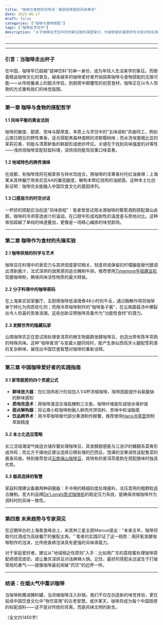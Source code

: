 ```yaml
---
title: "咖啡与食物的交响诗：解锁厨房里的风味革命"
date: 2025-06-27
draft: false
categories: ["咖啡与食物搭配"]
tags: ["咖啡在烹饪中"]
description: "关于咖啡在烹饪中的创新应用的深度探讨，为咖啡爱好者提供专业知识和实用指南。"
---
```


---

---

### 引言：当咖啡走出杯子  
在中国，咖啡早已超越"提神饮料"的单一身份，成为年轻人生活美学的象征。而随着精品咖啡文化的普及，越来越多的咖啡爱好者开始探索咖啡与食物搭配的无限可能——从传统餐桌上的甜点伴侣，到厨房中颠覆性的创意食材，咖啡正在以令人惊艳的方式重构我们的味觉版图。

---

### 第一章 咖啡与食物的搭配哲学  
#### 1.1 风味平衡的黄金法则  
咖啡的酸度、甜感、苦味与醇厚度，本质上与烹饪中的"五味调和"异曲同工。例如云南日晒豆的野性果香，适合搭配黑森林蛋糕的浓郁樱桃味；而水洗埃塞俄比亚的茉莉花香，则能与清蒸鲈鱼的鲜甜形成绝妙呼应。关键在于找到风味强度的对等性——浅烘焙咖啡宜配轻盈料理，深烘焙则能驾驭重口味菜肴。

#### 1.2 地域特色的跨界演绎  
在成都，有咖啡馆将花椒拿铁与钟水饺组合，用咖啡的坚果香衬托红油香辣；上海某米其林餐厅用肯尼亚AA的番茄酸度，解构本帮红烧肉的油腻感。这种本土化创新证明：咖啡完全能融入中国饮食文化的基因序列。

#### 1.3 口感层次的时空对话  
一杯好的搭配应当创造"风味旅程"：笔者曾尝试用冰滴咖啡的葡萄酒韵搭配潮汕卤鹅，咖啡的冷冽穿透卤汁的温润，在口腔中形成戏剧性的温度差与质地对比。这种体验超越了单纯的味道叠加，更像是一场精心编排的味觉剧场。

---

### 第二章 咖啡作为食材的先锋实验  
#### 2.1 咖啡烘焙的科学与艺术  
咖啡豆在料理中的表现力与其烘焙度密切相关。轻度烘焙保留的柠檬酸能替代醋调出清新酱汁，法式深烘的烟熏感则适合腌制牛排。推荐使用[Timemore手摇磨豆机](https://www.amazon.com/s?k=Timemore%E6%89%8B%E6%91%87%E7%A3%A8%E8%B1%86%E6%9C%BA&tag=coffeeprism-20)现磨咖啡粉，确保风味活性物质的最大释放。

#### 2.2 分子料理中的咖啡密码  
在上海某实验室餐厅，主厨用咖啡低温慢煮48小时的牛舌，通过酶解作用将咖啡单宁转化为肉质软化剂；而用冷萃咖啡制作的"咖啡鱼子酱"，在云南菌菇汤中爆裂出令人惊喜的苦香浪潮。这些创新证明咖啡具备作为"功能性食材"的潜力。

#### 2.3 发酵世界的隐藏玩家  
云南咖啡农正在尝试用处理普洱茶的微生物菌群发酵咖啡豆，创造出带有陈年茶韵的特殊风味。这种"咖啡普洱"与宣威火腿同炖时，能产生类似西班牙火腿配雪莉酒的复杂鲜味，展现出中国饮食智慧对咖啡的重新诠释。

---

### 第三章 中国咖啡爱好者的实践指南  
#### 3.1 家常厨房的四个灵感公式  
- **鲜味放大器**：在红烧肉收汁阶段加入1/4杯浓缩咖啡，咖啡因能提升谷氨酸钠的鲜味感知  
- **质地改造术**：用咖啡渣混合海盐腌制三文鱼，咖啡纤维能形成锁水保护层  
- **甜点解构器**：将云南小粒咖啡粉融入鲜肉月饼馅料，苦味中和油脂感  
- **饮品跨界术**：用冷萃咖啡替代部分黄酒制作醉蟹，推荐使用[Hario冷萃壶](https://www.amazon.com/s?k=Hario%E5%86%B7%E8%90%83%E5%A3%B6&tag=coffeeprism-20)控制萃取精度  

#### 3.2 本土化选豆策略  
长江流域潮湿气候适合储存蜜处理咖啡豆，其发酵甜感能与江浙沪的糖醋系菜肴形成共鸣；而北方干燥地区建议选择日晒处理的巴西豆，饱满的坚果调性适配鲁菜的酱香风格。特别推荐尝试[云南保山咖啡豆](https://www.amazon.com/s?k=%E4%BA%91%E5%8D%97%E4%BF%9D%E5%B1%B1%E5%92%96%E5%95%A1%E8%B1%86&tag=coffeeprism-20)，其特有的普洱茶尾韵在搭配腊味时独具优势。

#### 3.3 器具选择的智慧  
家庭料理建议备置两种研磨器：手冲用的精细刻度处理酱料，法压壶用的粗颗粒适合腌制。意大利品牌[De'Longhi意式咖啡机](https://www.amazon.com/s?k=De%27Longhi%E6%84%8F%E5%BC%8F%E5%92%96%E5%95%A1%E6%9C%BA&tag=coffeeprism-20)的稳定压力系统，能确保浓缩咖啡作为调料时的风味一致性。

---

### 第四章 未来趋势与专家洞见  
在近期举办的上海美食峰会上，米其林三星主厨Marcus提出："未来五年，咖啡将取代红酒成为高级餐厅的餐配主角。" 笔者的实践印证了这一趋势：用厌氧发酵咖啡制作的泡沫，比传统香槟泡沫具有更强的风味承载力。

对于家庭爱好者，建议从"地域相近性原则"入手：比如用广东的荔枝蜜处理咖啡搭配顺德双皮奶，或让重庆深烘豆对话麻辣火锅。记住，最好的搭配永远诞生于打破常规的勇气——就像咖啡最初突破"药饮"的边界一样。

---

### 结语：在烟火气中重识咖啡  
当咖啡粉撒进腌料罐，当浓缩咖啡注入砂锅，我们不仅在创造新的味觉体验，更在延续中国饮食文化中"物尽其用"的古老智慧。或许某天，咖啡将成为每个中国厨房的标配调料——这不是对传统的背离，而是风味文明的新生。

（全文约1450字）